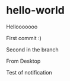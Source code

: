 hello-world
===========

Hellooooooo

First commit :)


Second in the branch

From Desktop

Test of notification
